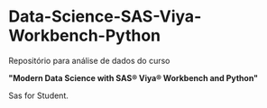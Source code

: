 # Data-Science-SAS-Viya-Workbench-Python
Repositório para análise de dados do curso

**"Modern Data Science with SAS® Viya® Workbench and Python"**

Sas for Student.
